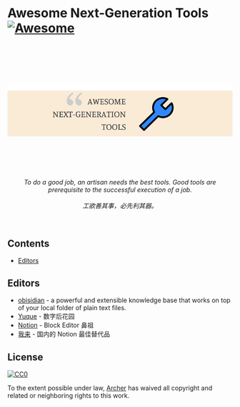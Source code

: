 # Awesome Next-Generation Tools [![Awesome](https://cdn.rawgit.com/sindresorhus/awesome/d7305f38d29fed78fa85652e3a63e154dd8e8829/media/badge.svg)](https://github.com/sindresorhus/awesome)

<br>

<h1 align="center">
  <br>
	<img src="media/logo.png" alt="cf">
  <br>
  <br>
  <br>
</h1>

<p align="center">
<em>To do a good job, an artisan needs the best tools. Good tools are prerequisite to the successful execution of a job.</em>
<br>
<br>
<em>工欲善其事，必先利其器。</em>
<br>
<br>
<br>
</p>

## Contents

- [Editors](#Editors)

## Editors

- [obisidian](https://obsidian.md) - a powerful and extensible knowledge base that works on top of your local folder of plain text files.
- [Yuque](https://www.yuque.com) - 数字后花园
- [Notion](https://www.notion.so) - Block Editor 鼻祖
- [我来](https://wolai.com) - 国内的 Notion 最佳替代品

## License

[![CC0](http://mirrors.creativecommons.org/presskit/buttons/88x31/svg/cc-zero.svg)](https://creativecommons.org/publicdomain/zero/1.0/)

To the extent possible under law, [Archer](https://xiaoa.name) has waived all copyright and related or neighboring rights to this work.
